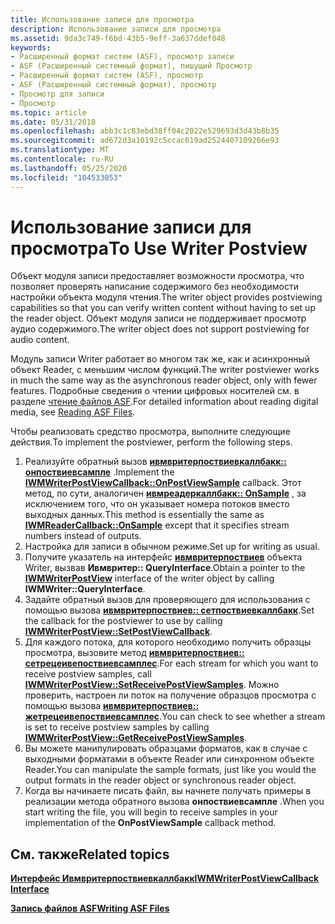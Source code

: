 ```yaml
---
title: Использование записи для просмотра
description: Использование записи для просмотра
ms.assetid: 9da3c749-f6bd-43b5-9eff-3a637ddef048
keywords:
- Расширенный формат систем (ASF), просмотр записи
- ASF (Расширенный системный формат), пишущий Просмотр
- Расширенный формат систем (ASF), просмотр
- ASF (Расширенный системный формат), просмотр
- Просмотр для записи
- Просмотр
ms.topic: article
ms.date: 05/31/2018
ms.openlocfilehash: abb3c1c83ebd38ff04c2022e529693d3d43b8b35
ms.sourcegitcommit: ad672d3a10192c5ccac619ad2524407109266e93
ms.translationtype: MT
ms.contentlocale: ru-RU
ms.lasthandoff: 05/25/2020
ms.locfileid: "104533053"
---
```

# <a name="to-use-writer-postview"></a><span data-ttu-id="237d5-109">Использование записи для просмотра</span><span class="sxs-lookup"><span data-stu-id="237d5-109">To Use Writer Postview</span></span>

<span data-ttu-id="237d5-110">Объект модуля записи предоставляет возможности просмотра, что позволяет проверять написание содержимого без необходимости настройки объекта модуля чтения.</span><span class="sxs-lookup"><span data-stu-id="237d5-110">The writer object provides postviewing capabilities so that you can verify written content without having to set up the reader object.</span></span> <span data-ttu-id="237d5-111">Объект модуля записи не поддерживает просмотр аудио содержимого.</span><span class="sxs-lookup"><span data-stu-id="237d5-111">The writer object does not support postviewing for audio content.</span></span>

<span data-ttu-id="237d5-112">Модуль записи Writer работает во многом так же, как и асинхронный объект Reader, с меньшим числом функций.</span><span class="sxs-lookup"><span data-stu-id="237d5-112">The writer postviewer works in much the same way as the asynchronous reader object, only with fewer features.</span></span> <span data-ttu-id="237d5-113">Подробные сведения о чтении цифровых носителей см. в разделе [чтение файлов ASF](reading-asf-files.md).</span><span class="sxs-lookup"><span data-stu-id="237d5-113">For detailed information about reading digital media, see [Reading ASF Files](reading-asf-files.md).</span></span>

<span data-ttu-id="237d5-114">Чтобы реализовать средство просмотра, выполните следующие действия.</span><span class="sxs-lookup"><span data-stu-id="237d5-114">To implement the postviewer, perform the following steps.</span></span>

1.  <span data-ttu-id="237d5-115">Реализуйте обратный вызов [**ивмвритерпоствиевкаллбакк:: онпоствиевсампле**](/previous-versions/windows/desktop/api/Wmsdkidl/nf-wmsdkidl-iwmwriterpostviewcallback-onpostviewsample) .</span><span class="sxs-lookup"><span data-stu-id="237d5-115">Implement the [**IWMWriterPostViewCallback::OnPostViewSample**](/previous-versions/windows/desktop/api/Wmsdkidl/nf-wmsdkidl-iwmwriterpostviewcallback-onpostviewsample) callback.</span></span> <span data-ttu-id="237d5-116">Этот метод, по сути, аналогичен [**ивмреадеркаллбакк:: OnSample**](/previous-versions/windows/desktop/api/Wmsdkidl/nf-wmsdkidl-iwmreadercallback-onsample) , за исключением того, что он указывает номера потоков вместо выходных данных.</span><span class="sxs-lookup"><span data-stu-id="237d5-116">This method is essentially the same as [**IWMReaderCallback::OnSample**](/previous-versions/windows/desktop/api/Wmsdkidl/nf-wmsdkidl-iwmreadercallback-onsample) except that it specifies stream numbers instead of outputs.</span></span>
2.  <span data-ttu-id="237d5-117">Настройка для записи в обычном режиме.</span><span class="sxs-lookup"><span data-stu-id="237d5-117">Set up for writing as usual.</span></span>
3.  <span data-ttu-id="237d5-118">Получите указатель на интерфейс [**ивмвритерпоствиев**](/previous-versions/windows/desktop/api/wmsdkidl/nn-wmsdkidl-iwmwriterpostview) объекта Writer, вызвав **Ивмвритер:: QueryInterface**.</span><span class="sxs-lookup"><span data-stu-id="237d5-118">Obtain a pointer to the [**IWMWriterPostView**](/previous-versions/windows/desktop/api/wmsdkidl/nn-wmsdkidl-iwmwriterpostview) interface of the writer object by calling **IWMWriter::QueryInterface**.</span></span>
4.  <span data-ttu-id="237d5-119">Задайте обратный вызов для проверяющего для использования с помощью вызова [**ивмвритерпоствиев:: сетпоствиевкаллбакк**](/previous-versions/windows/desktop/api/Wmsdkidl/nf-wmsdkidl-iwmwriterpostview-setpostviewcallback).</span><span class="sxs-lookup"><span data-stu-id="237d5-119">Set the callback for the postviewer to use by calling [**IWMWriterPostView::SetPostViewCallback**](/previous-versions/windows/desktop/api/Wmsdkidl/nf-wmsdkidl-iwmwriterpostview-setpostviewcallback).</span></span>
5.  <span data-ttu-id="237d5-120">Для каждого потока, для которого необходимо получить образцы просмотра, вызовите метод [**ивмвритерпоствиев:: сетрецеивепоствиевсамплес**](/previous-versions/windows/desktop/api/Wmsdkidl/nf-wmsdkidl-iwmwriterpostview-setreceivepostviewsamples).</span><span class="sxs-lookup"><span data-stu-id="237d5-120">For each stream for which you want to receive postview samples, call [**IWMWriterPostView::SetReceivePostViewSamples**](/previous-versions/windows/desktop/api/Wmsdkidl/nf-wmsdkidl-iwmwriterpostview-setreceivepostviewsamples).</span></span> <span data-ttu-id="237d5-121">Можно проверить, настроен ли поток на получение образцов просмотра с помощью вызова [**ивмвритерпоствиев:: жетрецеивепоствиевсамплес**](/previous-versions/windows/desktop/api/Wmsdkidl/nf-wmsdkidl-iwmwriterpostview-getreceivepostviewsamples).</span><span class="sxs-lookup"><span data-stu-id="237d5-121">You can check to see whether a stream is set to receive postview samples by calling [**IWMWriterPostView::GetReceivePostViewSamples**](/previous-versions/windows/desktop/api/Wmsdkidl/nf-wmsdkidl-iwmwriterpostview-getreceivepostviewsamples).</span></span>
6.  <span data-ttu-id="237d5-122">Вы можете манипулировать образцами форматов, как в случае с выходными форматами в объекте Reader или синхронном объекте Reader.</span><span class="sxs-lookup"><span data-stu-id="237d5-122">You can manipulate the sample formats, just like you would the output formats in the reader object or synchronous reader object.</span></span>
7.  <span data-ttu-id="237d5-123">Когда вы начинаете писать файл, вы начнете получать примеры в реализации метода обратного вызова **онпоствиевсампле** .</span><span class="sxs-lookup"><span data-stu-id="237d5-123">When you start writing the file, you will begin to receive samples in your implementation of the **OnPostViewSample** callback method.</span></span>

## <a name="related-topics"></a><span data-ttu-id="237d5-124">См. также</span><span class="sxs-lookup"><span data-stu-id="237d5-124">Related topics</span></span>

<dl> <dt>

[<span data-ttu-id="237d5-125">**Интерфейс Ивмвритерпоствиевкаллбакк**</span><span class="sxs-lookup"><span data-stu-id="237d5-125">**IWMWriterPostViewCallback Interface**</span></span>](/previous-versions/windows/desktop/api/wmsdkidl/nn-wmsdkidl-iwmwriterpostviewcallback)
</dt> <dt>

[<span data-ttu-id="237d5-126">**Запись файлов ASF**</span><span class="sxs-lookup"><span data-stu-id="237d5-126">**Writing ASF Files**</span></span>](writing-asf-files.md)
</dt> </dl>

 

 




